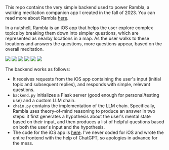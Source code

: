 This repo contains the very simple backend used to power Rambla, a walking meditation companion app I created in the fall of 2023. You can read more about Rambla [here](https://danibalcells.com/2023/10/17/rambla/).

In a nutshell, Rambla is an iOS app that helps the user explore complex topics by breaking them down into simpler questions, which are represented as nearby locations in a map. As the user walks to these locations and answers the questions, more questions appear, based on the overall meditation.

![](https://danielbalcells.files.wordpress.com/2023/10/img_2712.png?w=300) ![](https://danielbalcells.files.wordpress.com/2023/10/img_2713.png?w=300) ![](https://danielbalcells.files.wordpress.com/2023/10/img_2704.png?w=300)
![](https://danielbalcells.files.wordpress.com/2023/10/img_2707.png?w=300) ![](https://danielbalcells.files.wordpress.com/2023/10/img_2709.png?w=300) ![](https://danielbalcells.files.wordpress.com/2023/10/img_2710.png?w=300)


The backend works as follows:
- It receives requests from the iOS app containing the user's input (initial topic and subsequent replies), and responds with simple, relevant questions.
- `backend.py` initializes a Flask server (good enough for personal/testing use) and a custom LLM chain.
- `chain.py` contains the implementation of the LLM chain. Specifically, Rambla uses theory-of-mind reasoning to produce an answer in two steps: it first generates a hypothesis about the user's mental state based on their input, and then produces a list of helpful questions based on both the user's input and the hypothesis.
- The code for the iOS app is [here](https://github.com/danielbalcells/rambla-app/tree/main). I've never coded for iOS and wrote the entire frontend with the help of ChatGPT, so apologies in advance for the mess.
